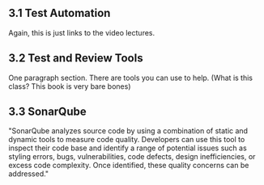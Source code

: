 ## 3.1 Test Automation

Again, this is just links to the video lectures.

## 3.2 Test and Review Tools

One paragraph section. There are tools you can use to help.
(What is this class? This book is very bare bones)

## 3.3 SonarQube

"SonarQube analyzes source code by using a combination of static and dynamic tools to measure code quality. Developers can use this tool to inspect their code base and identify a range of potential issues such as styling errors, bugs, vulnerabilities, code defects, design inefficiencies, or excess code complexity. Once identified, these quality concerns can be addressed."

